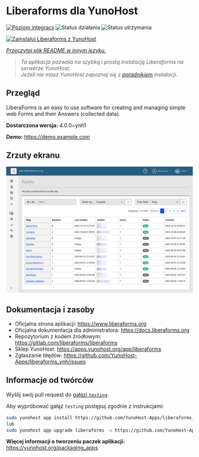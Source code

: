 <!--
To README zostało automatycznie wygenerowane przez <https://github.com/YunoHost/apps/tree/master/tools/readme_generator>
Nie powinno być ono edytowane ręcznie.
-->

# Liberaforms dla YunoHost

[![Poziom integracji](https://apps.yunohost.org/badge/integration/liberaforms)](https://ci-apps.yunohost.org/ci/apps/liberaforms/)
![Status działania](https://apps.yunohost.org/badge/state/liberaforms)
![Status utrzymania](https://apps.yunohost.org/badge/maintained/liberaforms)

[![Zainstaluj Liberaforms z YunoHost](https://install-app.yunohost.org/install-with-yunohost.svg)](https://install-app.yunohost.org/?app=liberaforms)

*[Przeczytaj plik README w innym języku.](./ALL_README.md)*

> *Ta aplikacja pozwala na szybką i prostą instalację Liberaforms na serwerze YunoHost.*  
> *Jeżeli nie masz YunoHost zapoznaj się z [poradnikiem](https://yunohost.org/install) instalacji.*

## Przegląd

LiberaForms is an easy to use software for creating and managing simple web Forms and
their Answers (collected data).

**Dostarczona wersja:** 4.0.0~ynh1

**Demo:** <https://demo.example.com>

## Zrzuty ekranu

![Zrzut ekranu z Liberaforms](./doc/screenshots/screenshot.png)

## Dokumentacja i zasoby

- Oficjalna strona aplikacji: <https://www.liberaforms.org>
- Oficjalna dokumentacja dla administratora: <https://docs.liberaforms.org>
- Repozytorium z kodem źródłowym: <https://gitlab.com/liberaforms/liberaforms>
- Sklep YunoHost: <https://apps.yunohost.org/app/liberaforms>
- Zgłaszanie błędów: <https://github.com/YunoHost-Apps/liberaforms_ynh/issues>

## Informacje od twórców

Wyślij swój pull request do [gałęzi `testing`](https://github.com/YunoHost-Apps/liberaforms_ynh/tree/testing).

Aby wypróbować gałąź `testing` postępuj zgodnie z instrukcjami:

```bash
sudo yunohost app install https://github.com/YunoHost-Apps/liberaforms_ynh/tree/testing --debug
lub
sudo yunohost app upgrade liberaforms -u https://github.com/YunoHost-Apps/liberaforms_ynh/tree/testing --debug
```

**Więcej informacji o tworzeniu paczek aplikacji:** <https://yunohost.org/packaging_apps>
